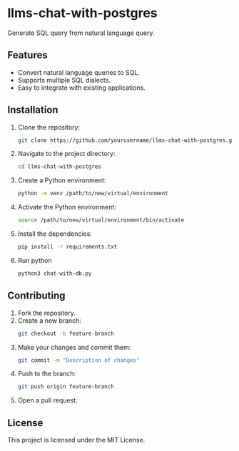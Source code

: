 # llms-chat-with-postgres
Generate SQL query from natural language query.

## Features

- Convert natural language queries to SQL.
- Supports multiple SQL dialects.
- Easy to integrate with existing applications.

## Installation
1. Clone the repository:
    ```sh
    git clone https://github.com/yourusername/llms-chat-with-postgres.git
    ```
2. Navigate to the project directory:
    ```sh
    cd llms-chat-with-postgres
    ```
3. Create a Python environment:
    ```sh
    python -m venv /path/to/new/virtual/environment
    ```
4. Activate the Python environment:
    ```sh
    source /path/to/new/virtual/environment/bin/activate
    ```
5. Install the dependencies:
    ```sh
    pip install -r requirements.txt
    ```
6. Run python
    ```sh
    python3 chat-with-db.py
    ```


## Contributing

1. Fork the repository.
2. Create a new branch:
    ```sh
    git checkout -b feature-branch
    ```
3. Make your changes and commit them:
    ```sh
    git commit -m "Description of changes"
    ```
4. Push to the branch:
    ```sh
    git push origin feature-branch
    ```
5. Open a pull request.

## License

This project is licensed under the MIT License.